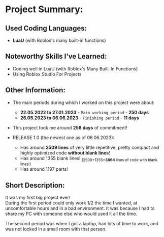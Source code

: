 # Project Summary:


## Used Coding Languages:
- **LuaU** (with Roblox's many built-in functions)


## Noteworthy Skills I've Learned:
- Coding well in LuaU (with Roblox's Many Built-In Functions)
- Using Roblox Studio For Projects


## Other Information:
- The main periods during which I worked on this project were about:  
  - **22.05.2022  to  27.01.2023** - `Main working period` - **250 days**
  - **26.05.2023  to  06.06.2023** - `Finishing period` - **11 days**
- This project took me around **258 days** of commitment!


- RELEASE 1.0 (the newest one as of 06.06.2023):
  - Has around **2509 lines** of very little repetitive, pretty compact and highly optimized code **without blank lines**!
  - Has around 1355 blank lines! <sub>(2509+1355=**3864** lines of code with blank lines!)</sub>
  - Has around 1197 parts!


## Short Description:
It was my first big project ever! <br>
During the first period could only work 1/2 the time I wanted, at uncomfortable hours and in a bad environment. It was because I had to share my PC with someone else who would used it all the time.

The second period was when I got a laptop, had lots of time to work, and was not locked in a small room with that person.